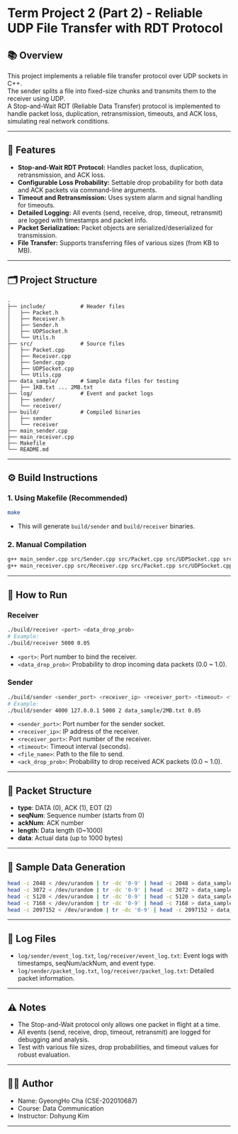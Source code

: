 # Term Project 2 (Part 2) - Reliable UDP File Transfer with RDT Protocol

## 📚 Overview

This project implements a reliable file transfer protocol over UDP sockets in C++.  
The sender splits a file into fixed-size chunks and transmits them to the receiver using UDP.  
A Stop-and-Wait RDT (Reliable Data Transfer) protocol is implemented to handle packet loss, duplication, retransmission, timeouts, and ACK loss, simulating real network conditions.

---

## 🚦 Features

- **Stop-and-Wait RDT Protocol:** Handles packet loss, duplication, retransmission, and ACK loss.
- **Configurable Loss Probability:** Settable drop probability for both data and ACK packets via command-line arguments.
- **Timeout and Retransmission:** Uses system alarm and signal handling for timeouts.
- **Detailed Logging:** All events (send, receive, drop, timeout, retransmit) are logged with timestamps and packet info.
- **Packet Serialization:** Packet objects are serialized/deserialized for transmission.
- **File Transfer:** Supports transferring files of various sizes (from KB to MB).

---

## 🗂️ Project Structure

```
.
├── include/           # Header files
│   ├── Packet.h
│   ├── Receiver.h
│   ├── Sender.h
│   ├── UDPSocket.h
│   └── Utils.h
├── src/               # Source files
│   ├── Packet.cpp
│   ├── Receiver.cpp
│   ├── Sender.cpp
│   ├── UDPSocket.cpp
│   └── Utils.cpp
├── data_sample/       # Sample data files for testing
│   ├── 1KB.txt ... 2MB.txt
├── log/               # Event and packet logs
│   ├── sender/
│   └── receiver/
├── build/             # Compiled binaries
│   ├── sender
│   └── receiver
├── main_sender.cpp
├── main_receiver.cpp
├── Makefile
└── README.md
```

---

## ⚙️ Build Instructions

### 1. Using Makefile (Recommended)

```bash
make
```
- This will generate `build/sender` and `build/receiver` binaries.

### 2. Manual Compilation

```bash
g++ main_sender.cpp src/Sender.cpp src/Packet.cpp src/UDPSocket.cpp src/Utils.cpp -Iinclude -o build/sender
g++ main_receiver.cpp src/Receiver.cpp src/Packet.cpp src/UDPSocket.cpp src/Utils.cpp -Iinclude -o build/receiver
```

---

## 🚀 How to Run

### Receiver

```bash
./build/receiver <port> <data_drop_prob>
# Example:
./build/receiver 5000 0.05
```
- `<port>`: Port number to bind the receiver.
- `<data_drop_prob>`: Probability to drop incoming data packets (0.0 ~ 1.0).

### Sender

```bash
./build/sender <sender_port> <receiver_ip> <receiver_port> <timeout> <file_name> <ack_drop_prob>
# Example:
./build/sender 4000 127.0.0.1 5000 2 data_sample/2MB.txt 0.05
```
- `<sender_port>`: Port number for the sender socket.
- `<receiver_ip>`: IP address of the receiver.
- `<receiver_port>`: Port number of the receiver.
- `<timeout>`: Timeout interval (seconds).
- `<file_name>`: Path to the file to send.
- `<ack_drop_prob>`: Probability to drop received ACK packets (0.0 ~ 1.0).

---

## 📝 Packet Structure

- **type**: DATA (0), ACK (1), EOT (2)
- **seqNum**: Sequence number (starts from 0)
- **ackNum**: ACK number
- **length**: Data length (0~1000)
- **data**: Actual data (up to 1000 bytes)

---

## 🧪 Sample Data Generation

```bash
head -c 2048 < /dev/urandom | tr -dc '0-9' | head -c 2048 > data_sample/2KB.txt
head -c 3072 < /dev/urandom | tr -dc '0-9' | head -c 3072 > data_sample/3KB.txt
head -c 5120 < /dev/urandom | tr -dc '0-9' | head -c 5120 > data_sample/5KB.txt
head -c 7168 < /dev/urandom | tr -dc '0-9' | head -c 7168 > data_sample/7KB.txt
head -c 2097152 < /dev/urandom | tr -dc '0-9' | head -c 2097152 > data_sample/2MB.txt
```

---

## 📄 Log Files

- `log/sender/event_log.txt`, `log/receiver/event_log.txt`: Event logs with timestamps, seqNum/ackNum, and event type.
- `log/sender/packet_log.txt`, `log/receiver/packet_log.txt`: Detailed packet information.

---

## ⚠️ Notes

- The Stop-and-Wait protocol only allows one packet in flight at a time.
- All events (send, receive, drop, timeout, retransmit) are logged for debugging and analysis.
- Test with various file sizes, drop probabilities, and timeout values for robust evaluation.

---

## 👨‍💻 Author

- Name: GyeongHo Cha (CSE-202010687)
- Course: Data Communication
- Instructor: Dohyung Kim

---